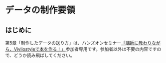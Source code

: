 # データの制作要領

## はじめに

第5章「制作したデータの送り方」は、ハンズオンセミナー[「講師に教わりながら、Vivliostyleで本を作る！」](https://vivliostyle.org/ja/hands-on/1/)参加者専用です。参加者以外は不要の内容ですので、どうか読み飛ばしてください。

## 